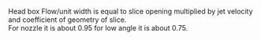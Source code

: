 Head box Flow/unit width is equal to slice opening multiplied by jet velocity and coefficient of geometry of slice.  
For nozzle it is about 0.95 for low angle it is about 0.75.